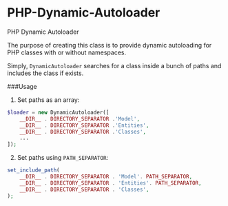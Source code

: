 # PHP-Dynamic-Autoloader
PHP Dynamic Autoloader

The purpose of creating this class is to provide dynamic autoloading for PHP classes with or without namespaces.

Simply, `DynamicAutoloader` searches for a class inside a bunch of paths and includes the class if exists.

###Usage

1. Set paths as an array:   

```php
$loader = new DynamicAutoloader([
	__DIR__ . DIRECTORY_SEPARATOR .'Model',
	__DIR__ . DIRECTORY_SEPARATOR .'Entities',
	__DIR__ . DIRECTORY_SEPARATOR .'Classes',
	...
]);
```

2. Set paths using `PATH_SEPARATOR`:   

```php
set_include_path(
	__DIR__ . DIRECTORY_SEPARATOR . 'Model'. PATH_SEPARATOR,
	__DIR__ . DIRECTORY_SEPARATOR . 'Entities'. PATH_SEPARATOR,
	__DIR__ . DIRECTORY_SEPARATOR . 'Classes',
);
```
